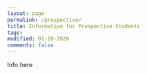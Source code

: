 ```yaml
---
layout: page
permalink: /prospective/
title: Information for Prospective Students
tags: 
modified: 01-19-2020
comments: false
---
```


Info here
